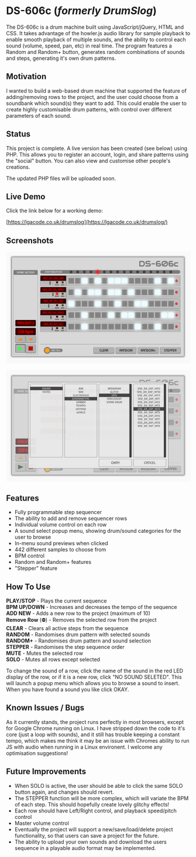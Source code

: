 # DS-606c (*formerly DrumSlog*)
The DS-606c is a drum machine built using JavaScript/jQuery, HTML and CSS. It takes advantage of the howler.js audio library for sample playback to enable smooth playback of multiple sounds, and the ability to control each sound (volume, speed, pan, etc) in real time. The program features a Random and Random+ button, generates random combinations of sounds and steps, generating it's own drum patterns.


## Motivation
I wanted to build a web-based drum machine that supported the feature of adding/removing rows to the project, and the user could choose from a soundbank which sound(s) they want to add. This could enable the user to create highly customisable drum patterns, with control over different parameters of each sound.


## Status
This project is complete. A live version has been created (see below) using PHP. This allows you to register an account, login, and share patterns using the "social" button. You can also view and customise other people's creations.

The updated PHP files will be uploaded soon.

## Live Demo  

Click the link below for a working demo: 

[https://lgacode.co.uk/drumslog](https://lgacode.co.uk/drumslog/)

## Screenshots

![screenshot](https://raw.githubusercontent.com/default-LA/DrumSlog/master/assets/img/ds-main.png)

![screenshot](https://raw.githubusercontent.com/default-LA/DrumSlog/master/assets/img/ds-menu.png)



## Features

* Fully programmable step sequencer  
* The ability to add and remove sequencer rows  
* Individual volume control on each row  
* A sound select popup menu, showing drum/sound categories for the user to browse  
* In-menu sound previews when clicked  
* 442 different samples to choose from  
* BPM control  
* Random and Random+ features  
* "Stepper" feature  


## How To Use

**PLAY/STOP** - Plays the current sequence  
**BPM UP/DOWN** - Increases and decreases the tempo of the sequence  
**ADD NEW** - Adds a new row to the project (maximum of 10)  
**Remove Row** (⛔) - Removes the selected row from the project  
**CLEAR** - Clears all active steps from the sequence  
**RANDOM** - Randomises drum pattern with selected sounds  
**RANDOM+** - Randomises drum pattern and sound selection  
**STEPPER** - Randomises the step sequence order  
**MUTE** - Mutes the selected row  
**SOLO** - Mutes all rows except selected  

To change the sound of a row, click the name of the sound in the red LED display of the row, or if it is a new row, click "NO SOUND SELETED". This will launch a popup menu which allows you to browse a sound to insert. When you have found a sound you like click OKAY.


## Known Issues / Bugs

As it currently stands, the project runs perfectly in most browsers, except for Google Chrome running on Linux. I have stripped down the code to it's core (just a loop with sounds), and it still has trouble keeping a constant tempo, which makes me think it may be an issue with Chromes ability to run JS with audio when running in a Linux environent. I welcome any optimisation suggestions!  



## Future Improvements

* When SOLO is active, the user should be able to click the same SOLO button again, and changes should revert.  
* The STEPPER function will be more complex, which will variate the BPM of each step. This should hopefully create lovely glitchy effects!  
* Each row should have Left/Right control, and playback speed/pitch control  
* Master volume control
* Eventually the project will support a new/save/load/delete project functionality, so that users can save a project for the future.  
* The ability to upload your own sounds and download the users sequence in a playable audio format may be implemented. 


